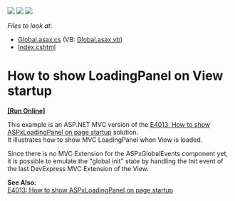 <!-- default badges list -->
![](https://img.shields.io/endpoint?url=https://codecentral.devexpress.com/api/v1/VersionRange/128552866/12.1.4%2B)
[![](https://img.shields.io/badge/Open_in_DevExpress_Support_Center-FF7200?style=flat-square&logo=DevExpress&logoColor=white)](https://supportcenter.devexpress.com/ticket/details/E4057)
[![](https://img.shields.io/badge/📖_How_to_use_DevExpress_Examples-e9f6fc?style=flat-square)](https://docs.devexpress.com/GeneralInformation/403183)
<!-- default badges end -->
<!-- default file list -->
*Files to look at*:

* [Global.asax.cs](./CS/Global.asax.cs) (VB: [Global.asax.vb](./VB/Global.asax.vb))
* [Index.cshtml](./CS/Views/Home/Index.cshtml)
<!-- default file list end -->
# How to show LoadingPanel on View startup
<!-- run online -->
**[[Run Online]](https://codecentral.devexpress.com/128552866/)**
<!-- run online end -->


<p>This example is an ASP.NET MVC version of the <a href="https://www.devexpress.com/Support/Center/p/E4013">E4013: How to show ASPxLoadingPanel on page startup</a> solution.<br />
It illustrates how to show MVC LoadingPanel when View is loaded.</p><p>Since there is no MVC Extension for the ASPxGlobalEvents component yet, it is possible to emulate the "global init" state by handling the Init event of the last DevExpress MVC Extension of the View.</p><p><strong>See Also:</strong><br />
<a href="https://www.devexpress.com/Support/Center/p/E4013">E4013: How to show ASPxLoadingPanel on page startup</a></p>

<br/>


